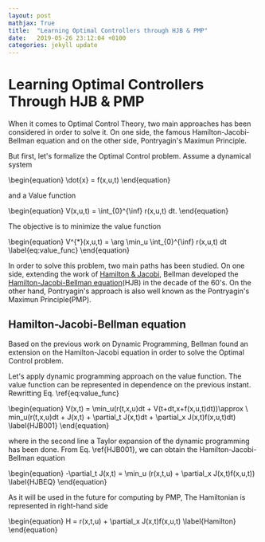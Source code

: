 ```yaml
---
layout: post
mathjax: True
title:  "Learning Optimal Controllers through HJB & PMP"
date:   2019-05-26 23:12:04 +0100
categories: jekyll update
---
```

# Learning Optimal Controllers Through HJB & PMP

When it comes to Optimal Control Theory, two main approaches has been considered in order to solve it. On one side, the famous Hamilton-Jacobi-Bellman equation and on the other side, Pontryagin's Maximun Principle.

But first, let's formalize the Optimal Control problem. Assume a dynamical system


\begin{equation}
    \dot{x} = f(x,u,t)
\end{equation}

and a Value function

\begin{equation}
V(x,u,t) = \int_{0}^{\inf} r(x,u,t) dt.
\end{equation}

The objective is to minimize the value function

\begin{equation}
    V^{*}(x,u,t) = \arg \min_u \int_{0}^{\inf} r(x,u,t) dt
    \label{eq:value_func}
\end{equation}

In order to solve this problem, two main paths has been studied. On one side, extending the work of [Hamilton & Jacobi](https://en.wikipedia.org/wiki/Hamilton%E2%80%93Jacobi_equation), Bellman developed the [Hamilton-Jacobi-Bellman equation](http://fourier.dur.ac.uk/Ug/projects/highlights/PR4/Smears_HJB_report.pdf)(HJB) in the decade of the 60's. On the other hand, Pontryagin's approach is also well known as the Pontryagin's Maximun Principle(PMP).

## Hamilton-Jacobi-Bellman equation

Based on the previous work on Dynamic Programming, Bellman found an extension on the Hamilton-Jacobi equation in order to solve the Optimal Control problem.

Let's apply dynamic programming approach on the value function. The value function can be represented in dependence on the previous instant. Rewritting Eq. \ref{eq:value_func}

\begin{equation}
  V(x,t) = \min_u(r(t,x,u)dt + V(t+dt,x+f(x,u,t)dt))\approx \\
  min_u(r(t,x,u)dt + J(x,t) + \partial_t J(x,t)dt + \partial_x J(x,t)f(x,u,t)dt)
  \label{HJB001}
\end{equation}

where in the second line a Taylor expansion of the dynamic programming has been done. From Eq. \ref{HJB001}, we can obtain the Hamilton-Jacobi-Bellman equation

\begin{equation}
  -\partial_t J(x,t) = \min_u (r(x,t,u) + \partial_x J(x,t)f(x,u,t))
  \label{HJBEQ}
\end{equation}

As it will be used in the future for computing by PMP, The Hamiltonian is represented in right-hand side

\begin{equation}
  H = r(x,t,u) + \partial_x J(x,t)f(x,u,t)
  \label{Hamilton}
\end{equation}
